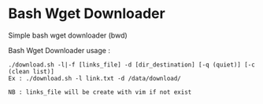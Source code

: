 # Bash Wget Downloader

Simple bash wget downloader (bwd)

Bash Wget Downloader usage :

```
./download.sh -l|-f [links_file] -d [dir_destination] [-q (quiet)] [-c (clean list)]
Ex : ./download.sh -l link.txt -d /data/download/

NB : links_file will be create with vim if not exist
```
